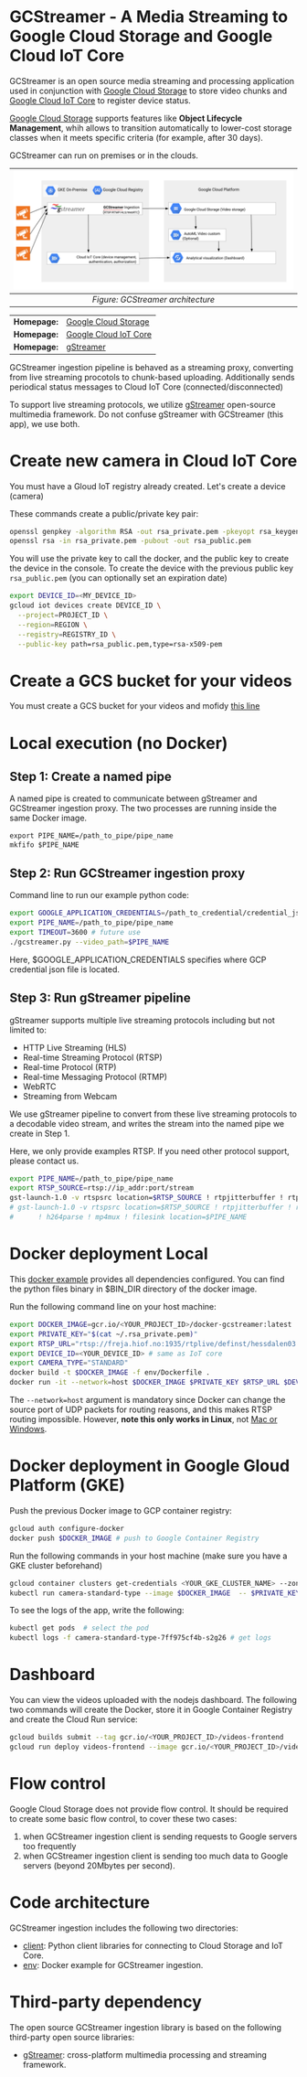 GCStreamer - A Media Streaming to Google Cloud Storage and Google Cloud IoT Core
===================================

GCStreamer is an open source media streaming and processing application used in conjunction with [Google Cloud Storage](https://cloud.google.com/storage/docs) to store video chunks and [Google Cloud IoT Core](https://cloud.google.com/iot/docs) to register device status.

[Google Cloud Storage](https://cloud.google.com/storage/docs) supports features like **Object Lifecycle Management**, whih allows to transition automatically to lower-cost storage classes when it meets specific criteria (for example, after 30 days).

GCStreamer can run on premises or in the clouds. 


| ![GCStreamer architecture](./architecture-gcstreamer.png) | 
|:--:| 
| *Figure: GCStreamer architecture* |

<table>
  <tr>
    <td><b>Homepage:</b></td>
    <td><a href="https://cloud.google.com/storage/docs/">Google Cloud Storage</a></td>
  </tr>
  <tr>
    <td><b>Homepage:</b></td>
    <td><a href="https://cloud.google.com/iot/docs/">Google Cloud IoT Core</a></td>
  </tr>
    <tr>
    <td><b>Homepage:</b></td>
    <td><a href="https://gstreamer.freedesktop.org/">gStreamer</a></td>
  </tr>
</table>


GCStreamer ingestion pipeline is behaved as a streaming proxy, converting from live streaming procotols to chunk-based uploading. Additionally sends periodical status messages to Cloud IoT Core (connected/disconnected)

To support live streaming protocols, we utilize [gStreamer](https://gstreamer.freedesktop.org) open-source multimedia framework. Do not confuse gStreamer with GCStreamer (this app), we use both.


# Create new camera in Cloud IoT Core

You must have a Gloud IoT registry already created. Let's create a device (camera)

These commands create a public/private key pair:
```bash
openssl genpkey -algorithm RSA -out rsa_private.pem -pkeyopt rsa_keygen_bits:2048
openssl rsa -in rsa_private.pem -pubout -out rsa_public.pem
```

You will use the private key to call the docker, and the public key to create the device in the console.
To create the device with the previous public key `rsa_public.pem` (you can optionally set an expiration date)
```bash
export DEVICE_ID=<MY_DEVICE_ID>
gcloud iot devices create DEVICE_ID \
  --project=PROJECT_ID \
  --region=REGION \
  --registry=REGISTRY_ID \
  --public-key path=rsa_public.pem,type=rsa-x509-pem
```

# Create a GCS bucket for your videos

You must create a GCS bucket for your videos and mofidy [this line](https://github.com/rafaelsf80/gcstreamer/blob/main/client/gcstreamer.py#L16)

# Local execution (no Docker)

## Step 1: Create a named pipe

A named pipe is created to communicate between gStreamer and GCStreamer ingestion proxy. The two processes are running
inside the same Docker image.

```
export PIPE_NAME=/path_to_pipe/pipe_name
mkfifo $PIPE_NAME
```

## Step 2: Run GCStreamer ingestion proxy

Command line to run our example python code:

```bash
export GOOGLE_APPLICATION_CREDENTIALS=/path_to_credential/credential_json
export PIPE_NAME=/path_to_pipe/pipe_name
export TIMEOUT=3600 # future use
./gcstreamer.py --video_path=$PIPE_NAME 
```

Here, $GOOGLE_APPLICATION_CREDENTIALS specifies where GCP credential json file is located.

## Step 3: Run gStreamer pipeline

gStreamer supports multiple live streaming protocols including but not limited to:

* HTTP Live Streaming (HLS)
* Real-time Streaming Protocol (RTSP)
* Real-time Protocol (RTP)
* Real-time Messaging Protocol (RTMP)
* WebRTC
* Streaming from Webcam

We use gStreamer pipeline to convert from these live streaming protocols to a decodable video stream, and writes the stream into
the named pipe we create in Step 1.

Here, we only provide examples RTSP. If you need other protocol support, please contact us.
```bash
export PIPE_NAME=/path_to_pipe/pipe_name
export RTSP_SOURCE=rtsp://ip_addr:port/stream
gst-launch-1.0 -v rtspsrc location=$RTSP_SOURCE ! rtpjitterbuffer ! rtph264depay ! h264parse ! flvmux ! filesink location=$PIPE_NAME
# gst-launch-1.0 -v rtspsrc location=$RTSP_SOURCE ! rtpjitterbuffer ! rtph264depay \
#      ! h264parse ! mp4mux ! filesink location=$PIPE_NAME
```


# Docker deployment Local

This [docker example](https://github.com/rafaelsf80/gcstreamer/blob/main/env/Dockerfile) provides all dependencies configured. You can find the python files binary in $BIN_DIR directory of the docker image.

Run the following command line on your host machine:
```bash
export DOCKER_IMAGE=gcr.io/<YOUR_PROJECT_ID>/docker-gcstreamer:latest
export PRIVATE_KEY="$(cat ~/.rsa_private.pem)"
export RTSP_URL="rtsp://freja.hiof.no:1935/rtplive/definst/hessdalen03.stream" # PUBLIC URL
export DEVICE_ID=<YOUR_DEVICE_ID> # same as IoT core
export CAMERA_TYPE="STANDARD"
docker build -t $DOCKER_IMAGE -f env/Dockerfile .
docker run -it --network=host $DOCKER_IMAGE $PRIVATE_KEY $RTSP_URL $DEVICE_ID $CAMERA_TYPE  # run app
```

The `--network=host` argument is mandatory since Docker can change the source port of UDP packets for routing reasons, and this makes RTSP routing impossible. However, **note this only works in Linux**, not [Mac or Windows](https://stackoverflow.com/questions/54165483/docker-alternative-to-network-host-on-macos-and-windows).


# Docker deployment in Google Gloud Platform (GKE)

Push the previous Docker image to GCP container registry:
```bash
gcloud auth configure-docker
docker push $DOCKER_IMAGE # push to Google Container Registry
```

Run the following commands in your host machine (make sure you have a GKE cluster beforehand)
```bash
gcloud container clusters get-credentials <YOUR_GKE_CLUSTER_NAME> --zone=europe-west1-b
kubectl run camera-standard-type --image $DOCKER_IMAGE  -- $PRIVATE_KEY $RTSP_URL $DEVICE_ID $CAMERA_TYPE
```

To see the logs of the app, write the following:
```bash
kubectl get pods  # select the pod
kubectl logs -f camera-standard-type-7ff975cf4b-s2g26 # get logs
```

# Dashboard

You can view the videos uploaded with the nodejs dashboard. The following two commands will create the Docker, store it in Google Container Registry and create the Cloud Run service:
```bash
gcloud builds submit --tag gcr.io/<YOUR_PROJECT_ID>/videos-frontend
gcloud run deploy videos-frontend --image gcr.io/<YOUR_PROJECT_ID>/videos-frontend --allow-unauthenticated --region=europe-west1 --platform=managed
```


# Flow control

Google Cloud Storage does not provide flow control. It should be required to create some basic flow control, to cover these two cases:

1. when GCStreamer ingestion client is sending requests to Google servers too frequently
2. when GCStreamer ingestion client is sending too much data to Google servers (beyond 20Mbytes per second).

# Code architecture

GCStreamer ingestion  includes the following two directories:

* [client](client): Python client libraries for connecting to Cloud Storage and IoT Core.
* [env](env): Docker example for GCStreamer ingestion.

# Third-party dependency

The open source GCStreamer ingestion library is based on the following third-party open source libraries:

* [gStreamer](https://gstreamer.freedesktop.org): cross-platform multimedia processing and streaming framework.
